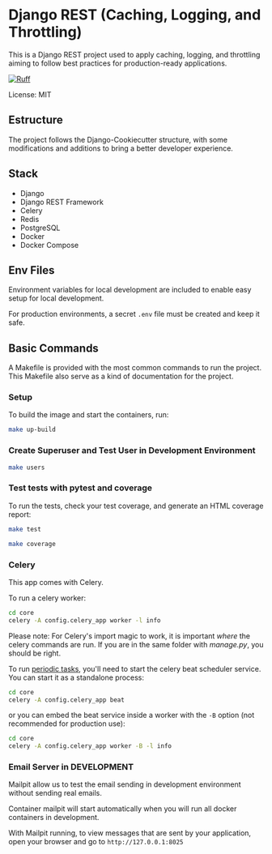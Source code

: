 # Django REST (Caching, Logging, and Throttling)

This is a Django REST project used to apply caching, logging, and throttling aiming to follow best practices for production-ready applications.

[![Ruff](https://img.shields.io/endpoint?url=https://raw.githubusercontent.com/astral-sh/ruff/main/assets/badge/v2.json)](https://github.com/astral-sh/ruff)

License: MIT

## Estructure

The project follows the Django-Cookiecutter structure, with some modifications and additions to bring a better developer experience.

## Stack

- Django
- Django REST Framework
- Celery
- Redis
- PostgreSQL
- Docker
- Docker Compose

## Env Files

Environment variables for local development are included to enable easy setup for local development.

For production environments, a secret `.env` file must be created and keep it safe.

## Basic Commands

A Makefile is provided with the most common commands to run the project. This Makefile also serve as a kind of documentation for the project.

### Setup

To build the image and start the containers, run:

```bash
make up-build
```

### Create Superuser and Test User in Development Environment

```bash
make users
```

### Test  tests with pytest and coverage

To run the tests, check your test coverage, and generate an HTML coverage report:

```bash
make test
```

```bash
make coverage
```

### Celery

This app comes with Celery.

To run a celery worker:

```bash
cd core
celery -A config.celery_app worker -l info
```

Please note: For Celery's import magic to work, it is important _where_ the celery commands are run. If you are in the same folder with _manage.py_, you should be right.

To run [periodic tasks](https://docs.celeryq.dev/en/stable/userguide/periodic-tasks.html), you'll need to start the celery beat scheduler service. You can start it as a standalone process:

```bash
cd core
celery -A config.celery_app beat
```

or you can embed the beat service inside a worker with the `-B` option (not recommended for production use):

```bash
cd core
celery -A config.celery_app worker -B -l info
```

### Email Server in DEVELOPMENT

Mailpit allow us to test the email sending in development environment without sending real emails.

Container mailpit will start automatically when you will run all docker containers in development.

With Mailpit running, to view messages that are sent by your application, open your browser and go to `http://127.0.0.1:8025`
